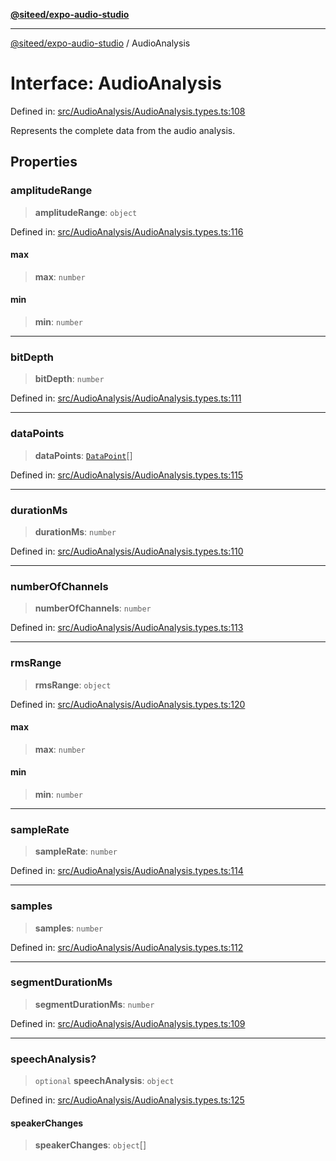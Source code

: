 [**@siteed/expo-audio-studio**](../README.md)

***

[@siteed/expo-audio-studio](../README.md) / AudioAnalysis

# Interface: AudioAnalysis

Defined in: [src/AudioAnalysis/AudioAnalysis.types.ts:108](https://github.com/deeeed/expo-audio-stream/blob/cbd4a23f12073e71995f65e1ad122e720eefa920/packages/expo-audio-studio/src/AudioAnalysis/AudioAnalysis.types.ts#L108)

Represents the complete data from the audio analysis.

## Properties

### amplitudeRange

> **amplitudeRange**: `object`

Defined in: [src/AudioAnalysis/AudioAnalysis.types.ts:116](https://github.com/deeeed/expo-audio-stream/blob/cbd4a23f12073e71995f65e1ad122e720eefa920/packages/expo-audio-studio/src/AudioAnalysis/AudioAnalysis.types.ts#L116)

#### max

> **max**: `number`

#### min

> **min**: `number`

***

### bitDepth

> **bitDepth**: `number`

Defined in: [src/AudioAnalysis/AudioAnalysis.types.ts:111](https://github.com/deeeed/expo-audio-stream/blob/cbd4a23f12073e71995f65e1ad122e720eefa920/packages/expo-audio-studio/src/AudioAnalysis/AudioAnalysis.types.ts#L111)

***

### dataPoints

> **dataPoints**: [`DataPoint`](DataPoint.md)[]

Defined in: [src/AudioAnalysis/AudioAnalysis.types.ts:115](https://github.com/deeeed/expo-audio-stream/blob/cbd4a23f12073e71995f65e1ad122e720eefa920/packages/expo-audio-studio/src/AudioAnalysis/AudioAnalysis.types.ts#L115)

***

### durationMs

> **durationMs**: `number`

Defined in: [src/AudioAnalysis/AudioAnalysis.types.ts:110](https://github.com/deeeed/expo-audio-stream/blob/cbd4a23f12073e71995f65e1ad122e720eefa920/packages/expo-audio-studio/src/AudioAnalysis/AudioAnalysis.types.ts#L110)

***

### numberOfChannels

> **numberOfChannels**: `number`

Defined in: [src/AudioAnalysis/AudioAnalysis.types.ts:113](https://github.com/deeeed/expo-audio-stream/blob/cbd4a23f12073e71995f65e1ad122e720eefa920/packages/expo-audio-studio/src/AudioAnalysis/AudioAnalysis.types.ts#L113)

***

### rmsRange

> **rmsRange**: `object`

Defined in: [src/AudioAnalysis/AudioAnalysis.types.ts:120](https://github.com/deeeed/expo-audio-stream/blob/cbd4a23f12073e71995f65e1ad122e720eefa920/packages/expo-audio-studio/src/AudioAnalysis/AudioAnalysis.types.ts#L120)

#### max

> **max**: `number`

#### min

> **min**: `number`

***

### sampleRate

> **sampleRate**: `number`

Defined in: [src/AudioAnalysis/AudioAnalysis.types.ts:114](https://github.com/deeeed/expo-audio-stream/blob/cbd4a23f12073e71995f65e1ad122e720eefa920/packages/expo-audio-studio/src/AudioAnalysis/AudioAnalysis.types.ts#L114)

***

### samples

> **samples**: `number`

Defined in: [src/AudioAnalysis/AudioAnalysis.types.ts:112](https://github.com/deeeed/expo-audio-stream/blob/cbd4a23f12073e71995f65e1ad122e720eefa920/packages/expo-audio-studio/src/AudioAnalysis/AudioAnalysis.types.ts#L112)

***

### segmentDurationMs

> **segmentDurationMs**: `number`

Defined in: [src/AudioAnalysis/AudioAnalysis.types.ts:109](https://github.com/deeeed/expo-audio-stream/blob/cbd4a23f12073e71995f65e1ad122e720eefa920/packages/expo-audio-studio/src/AudioAnalysis/AudioAnalysis.types.ts#L109)

***

### speechAnalysis?

> `optional` **speechAnalysis**: `object`

Defined in: [src/AudioAnalysis/AudioAnalysis.types.ts:125](https://github.com/deeeed/expo-audio-stream/blob/cbd4a23f12073e71995f65e1ad122e720eefa920/packages/expo-audio-studio/src/AudioAnalysis/AudioAnalysis.types.ts#L125)

#### speakerChanges

> **speakerChanges**: `object`[]
